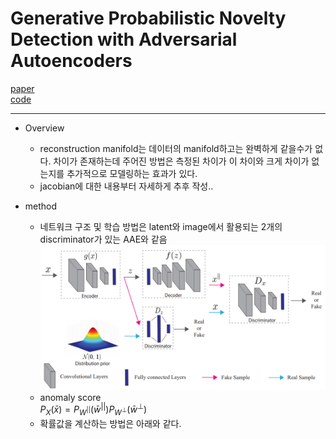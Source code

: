 # Generative Probabilistic Novelty Detection with Adversarial Autoencoders

[paper](https://arxiv.org/pdf/1807.02588.pdf)  
[code]()

---
* Overview
  * reconstruction manifold는 데이터의 manifold하고는 완벽하게 같을수가 없다. 차이가 존재하는데 주어진 방법은 측정된 차이가 이 차이와 크게 차이가 없는지를 추가적으로 모델링하는 효과가 있다.
  * jacobian에 대한 내용부터 자세하게 추후 작성..

* method
  * 네트워크 구조 및 학습 방법은 latent와 image에서 활용되는 2개의 discriminator가 있는 AAE와 같음  
![model](./model.PNG)
  * anomaly score  
$P_X(\bar{x})=P_{W^{||}}(\bar{w}^{||})P_{W^{\perp}}(\bar{w}^{\perp})$
  * 확률값을 계산하는 방법은 아래와 같다.